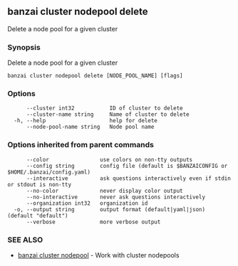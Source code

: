 ## banzai cluster nodepool delete

Delete a node pool for a given cluster

### Synopsis

Delete a node pool for a given cluster

```
banzai cluster nodepool delete [NODE_POOL_NAME] [flags]
```

### Options

```
      --cluster int32           ID of cluster to delete
      --cluster-name string     Name of cluster to delete
  -h, --help                    help for delete
      --node-pool-name string   Node pool name
```

### Options inherited from parent commands

```
      --color                use colors on non-tty outputs
      --config string        config file (default is $BANZAICONFIG or $HOME/.banzai/config.yaml)
      --interactive          ask questions interactively even if stdin or stdout is non-tty
      --no-color             never display color output
      --no-interactive       never ask questions interactively
      --organization int32   organization id
  -o, --output string        output format (default|yaml|json) (default "default")
      --verbose              more verbose output
```

### SEE ALSO

* [banzai cluster nodepool](banzai_cluster_nodepool.md)	 - Work with cluster nodepools

